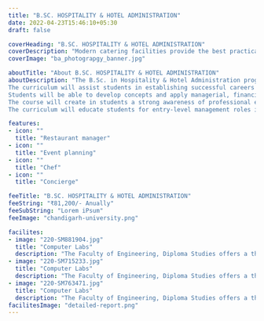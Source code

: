 ```yaml
---
title: "B.SC. HOSPITALITY & HOTEL ADMINISTRATION"
date: 2022-04-23T15:46:10+05:30
draft: false

coverHeading: "B.SC. HOSPITALITY & HOTEL ADMINISTRATION"
coverDescription: "Modern catering facilities provide the best practical experience"
coverImage: "ba_photograpgy_banner.jpg"

aboutTitle: "About B.SC. HOSPITALITY & HOTEL ADMINISTRATION"
aboutDescription: "The B.Sc. in Hospitality & Hotel Administration program provides students with all of the necessary skills, knowledge, and attitude to competently discharge supervisory responsibilities in the hospitality sector. It also includes extensive laboratory work for students to acquire knowledge and skills standards in all core areas, such as food production, food, and beverage management and catering operations, general management, tourism marketing, human resource management, and finance.
The curriculum will assist students in establishing successful careers in the hospitality industry by teaching them the necessary skills and experience.
Students will be able to develop concepts and apply managerial, financial, computer, and technical skills that are required in the hospitality industry.
The course will create in students a strong awareness of professional etiquette, needs, and ethical duties in all aspects of conduct.
The curriculum will educate students for entry-level management roles in the business, with a particular emphasis on individual, social, and environmental perspectives."

features:
- icon: ""
  title: "Restaurant manager"
- icon: ""
  title: "Event planning"
- icon: ""
  title: "Chef"
- icon: ""
  title: "Concierge"

feeTitle: "B.SC. HOSPITALITY & HOTEL ADMINISTRATION"
feeString: "₹81,200/- Anually"
feeSubString: "Lorem iPsum"
feeImage: "chandigarh-university.png"

facilites:
- image: "220-SM881904.jpg"
  title: "Computer Labs"
  description: "The Faculty of Engineering, Diploma Studies offers a three year diploma program in Aeronautical Engineering"
- image: "220-SM715233.jpg"
  title: "Computer Labs"
  description: "The Faculty of Engineering, Diploma Studies offers a three year diploma program in Aeronautical Engineering"
- image: "220-SM763471.jpg"
  title: "Computer Labs"
  description: "The Faculty of Engineering, Diploma Studies offers a three year diploma program in Aeronautical Engineering"
facilitesImage: "detailed-report.png"
---
```


